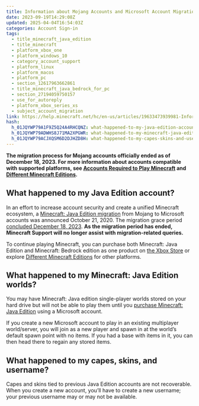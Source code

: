 ```yaml
---
title: Information about Mojang Accounts and Microsoft Account Migration
date: 2023-09-19T14:29:08Z
updated: 2025-04-04T16:54:03Z
categories: Account Sign-in
tags:
  - title_minecraft_java_edition
  - title_minecraft
  - platform_xbox_one
  - platform_windows_10
  - category_account_support
  - platform_linux
  - platform_macos
  - platform_pc
  - section_12617963662861
  - title_minecraft_java_bedrock_for_pc
  - section_27194059750157
  - use_for_autoreply
  - platform_xbox_series_xs
  - subject_account_migration
link: https://help.minecraft.net/hc/en-us/articles/19633473939981-Information-about-Mojang-Accounts-and-Microsoft-Account-Migration
hash:
  h_01JQYWP79A1F9Z5Q24A4RHCQNZ: what-happened-to-my-java-edition-account
  h_01JQYWP79ADWHS8J71MA2XPGWR: what-happened-to-my-minecraft-java-edition-worlds
  h_01JQYWP79ACJXQSM6D2DJHZD8H: what-happened-to-my-capes-skins-and-username
---
```


**The migration process for Mojang accounts officially ended as of December 18, 2023. For more information about accounts compatible with supported platforms, see [Accounts Required to Play Minecraft](../Set-Up-Your-Account/Accounts-Required-to-Play-Minecraft.md) and [Different Minecraft Editions](../Get-Minecraft/Different-Minecraft-Editions.md).**

## What happened to my Java Edition account?

In an effort to increase account security and create a unified Minecraft ecosystem, a [Minecraft: Java Edition migration](https://www.minecraft.net/en-us/article/java-edition-moving-house) from Mojang to Microsoft accounts was announced October 21, 2020. The migration grace period [concluded December 18, 2023](https://www.minecraft.net/en-us/article/account-migration-last-call). **As the migration period has ended, Minecraft Support will no longer assist with migration-related queries.**

To continue playing Minecraft, you can purchase both Minecraft: Java Edition and Minecraft: Bedrock edition as one product on [the Xbox Store](https://www.xbox.com/en-US/games/store/minecraft-java-bedrock-edition-for-pc/9NXP44L49SHJ/0010) or explore [Different Minecraft Editions](../Get-Minecraft/Different-Minecraft-Editions.md) for other platforms.

## What happened to my Minecraft: Java Edition worlds?

You may have Minecraft: Java edition single-player worlds stored on your hard drive but will not be able to play them until you [purchase Minecraft: Java Edition](https://www.xbox.com/en-US/games/store/minecraft-java-bedrock-edition-for-pc/9NXP44L49SHJ/0010) using a Microsoft account.

If you create a new Microsoft account to play in an existing multiplayer world/server, you will join as a new player and spawn in at the world’s default spawn point with no items. If you had a base with items in it, you can then head there to regain any stored items.

## What happened to my capes, skins, and username?

Capes and skins tied to previous Java Edition accounts are not recoverable. When you create a new account, you’ll have to create a new username; your previous username may or may not be available.
